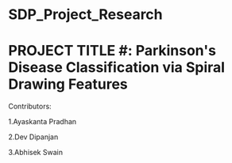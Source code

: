 # SDP_Project_Research

# PROJECT TITLE #: Parkinson's Disease Classification via Spiral Drawing Features 

Contributors:

1.Ayaskanta Pradhan

2.Dev Dipanjan

3.Abhisek Swain

